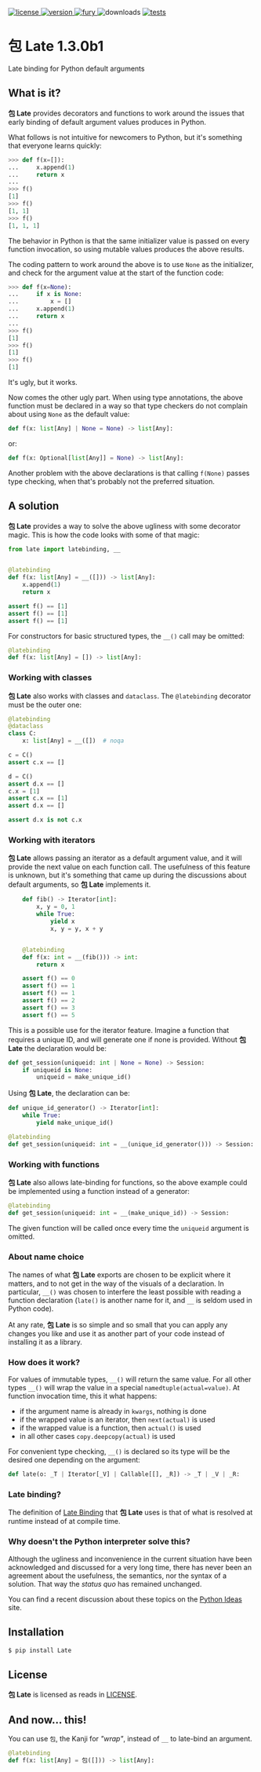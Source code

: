 [
    ![license](https://img.shields.io/github/license/neogeny/Late)
](https://www.gnu.org/licenses/lgpl-3.0.html)
[
    ![version](https://img.shields.io/pypi/pyversions/late.svg)
](https://www.python.org/downloads/)
[
    ![fury](https://badge.fury.io/py/Late.svg)
](https://pypi.org/project/Late/)
![downloads](https://img.shields.io/pypi/dm/Late.svg)
[
    ![tests](https://github.com/neogeny/late/actions/workflows/default.yml/badge.svg)
](https://github.com/neogeny/late/actions/workflows/default.yml)

# 包 Late 1.3.0b1
Late binding for Python default arguments


## What is it?

**包 Late** provides decorators and functions to work around the issues that early binding of
default argument values produces in Python.

What follows is not intuitive for newcomers to Python, but it's something that everyone learns quickly:

```python
>>> def f(x=[]):
...     x.append(1)
...     return x
...
>>> f()
[1]
>>> f()
[1, 1]
>>> f()
[1, 1, 1]
```

The behavior in Python is that the same initializer value is passed on every function
invocation, so using mutable values produces the above results.

The coding pattern to work around the above is to use ``None`` as the initializer, and check for
the argument value at the start of the function code:

```python
>>> def f(x=None):
...     if x is None:
...         x = []
...     x.append(1)
...     return x
...
>>> f()
[1]
>>> f()
[1]
>>> f()
[1]
```

It's ugly, but it works.

Now comes the other ugly part.  When using type annotations, the above function must be declared 
in a way so that type checkers do not complain about using ``None`` as the default value:

```python
def f(x: list[Any] | None = None) -> list[Any]:
```

or:

```python
def f(x: Optional[list[Any]] = None) -> list[Any]:
```

Another problem with the above declarations is that calling ``f(None)`` passes type checking, 
when that's probably not the preferred situation.


## A solution

**包 Late** provides a way to solve the above ugliness with some decorator magic. This is how the code 
looks with some of that magic:

```python
from late import latebinding, __


@latebinding
def f(x: list[Any] = __([])) -> list[Any]:
    x.append(1)
    return x

assert f() == [1]
assert f() == [1]
assert f() == [1]

```

For constructors for basic structured types, the ``__()`` call may be omitted:

```python
@latebinding
def f(x: list[Any] = []) -> list[Any]:
```

### Working with classes

**包 Late** also works with classes and ``dataclass``. The ``@latebinding`` decorator 
must be the outer one:

```python
@latebinding
@dataclass
class C:
    x: list[Any] = __([])  # noqa

c = C()
assert c.x == []

d = C()
assert d.x == []
c.x = [1]
assert c.x == [1]
assert d.x == []

assert d.x is not c.x

```


### Working with iterators

**包 Late** allows passing an iterator as a default argument value, 
and it will provide the next value on each function call. The usefulness of
this feature is unknown, but it's something that came up during the discussions
about default arguments, so **包 Late** implements it.


```python
    def fib() -> Iterator[int]:
        x, y = 0, 1
        while True:
            yield x
            x, y = y, x + y


    @latebinding
    def f(x: int = __(fib())) -> int:
        return x

    assert f() == 0
    assert f() == 1
    assert f() == 1
    assert f() == 2
    assert f() == 3
    assert f() == 5
```

This is a possible use for the iterator feature. Imagine a function that requires a unique ID, and 
will generate one if none is provided. Without **包 Late** the declaration would be:

```python
def get_session(uniqueid: int | None = None) -> Session:
    if uniqueid is None:
        uniqueid = make_unique_id()
```

Using **包 Late**, the declaration can be:

```python
def unique_id_generator() -> Iterator[int]:
    while True:
        yield make_unique_id()

@latebinding
def get_session(uniqueid: int = __(unique_id_generator())) -> Session:
```


### Working with functions

**包 Late** also allows late-binding for functions, so the above example could be implemented using 
a function instead of a generator:

```python
@latebinding
def get_session(uniqueid: int = __(make_unique_id)) -> Session:
```

The given function will be called once every time the ``uniqueid`` argument is omitted.

### About name choice

The names of what **包 Late** exports are chosen to be explicit where it matters, and to not get in
the way of the visuals of a declaration. In particular, ``__()`` was chosen to interfere the least 
possible with reading a function declaration (``late()`` is another name for it, and ``__`` is 
seldom used in Python code).

At any rate, **包 Late** is so simple and so small that you can apply any changes you like and use it as another part of your code instead of installing it as a library.


### How does it work?

For values of immutable types, ``__()`` will return the same value. For all other types ``__()`` 
will wrap the value in a special ``namedtuple(actual=value)``. At function invocation time, this it what happens:

* if the argument name is already in ``kwargs``, nothing is done
* if the wrapped value is an iterator, then ``next(actual)`` is used
* if the wrapped value is a function, then ``actual()`` is used
* in all other cases ``copy.deepcopy(actual)`` is used

For convenient type checking, ``__()`` is declared so its type will be the desired one depending
on the argument:

```python
def late(o: _T | Iterator[_V] | Callable[[], _R]) -> _T | _V | _R:
```


### Late binding?

The definition of [Late Binding](https://en.wikipedia.org/wiki/Late_binding) that 
**包 Late** uses is that of what is resolved at runtime instead of at compile time.

### Why doesn't the Python interpreter solve this?

Although the ugliness and inconvenience in the current situation have been acknowledged 
and discussed for a very long time, there has never been an agreement about the usefulness,
the semantics, nor the syntax of a solution. That way the _status quo_ has remained unchanged.

You can find a recent discussion about these topics on the 
[Python Ideas](https://discuss.python.org/t/revisit-mutable-default-arguments/) site.

## Installation

```bash
$ pip install Late
```

## License

**包 Late** is licensed as reads in 
[LICENSE](https://github.com/neogeny/late/blob/master/LICENSE).


## And now... this!

You can use ``包``, the Kanji for _"wrap"_, instead of ``__`` to late-bind
an argument.

```python
@latebinding
def f(x: list[Any] = 包([])) -> list[Any]:
```
